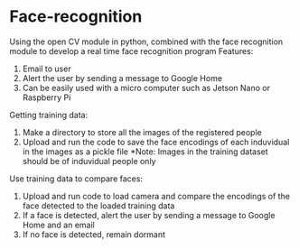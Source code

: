 # Face-recognition
Using the open CV module in python, combined with the face recognition module to develop a real time face recognition program
Features:
1. Email to user
2. Alert the user by sending a message to Google Home
3. Can be easily used with a micro computer such as Jetson Nano or Raspberry Pi

Getting training data:
  1. Make a directory to store all the images of the registered people
  2. Upload and run the code to save the face encodings of each induvidual in the images as a pickle file
  *Note: Images in the training dataset should be of induvidual people only
 
 Use training data to compare faces:
  1. Upload and run code to load camera and compare the encodings of the face detected to the loaded training data
  2. If a face is detected, alert the user by sending a message to Google Home and an email
  3. If no face is detected, remain dormant
